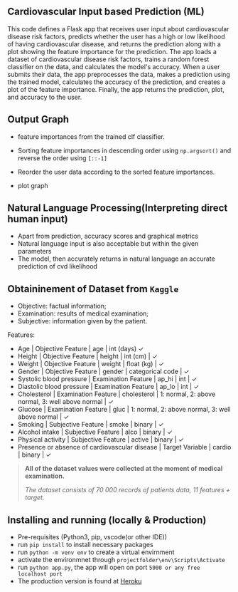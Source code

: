 ## Cardiovascular Input based Prediction (ML)
This code defines a Flask app that receives user input about cardiovascular disease risk factors, predicts whether the user has a high or low likelihood of having cardiovascular disease, and returns the prediction along with a plot showing the feature importance for the prediction. The app loads a dataset of cardiovascular disease risk factors, trains a random forest classifier on the data, and calculates the model's accuracy. When a user submits their data, the app preprocesses the data, makes a prediction using the trained model, calculates the accuracy of the prediction, and creates a plot of the feature importance. Finally, the app returns the prediction, plot, and accuracy to the user.

## Output Graph
- feature importances from the trained clf classifier.

- Sorting feature importances in descending order using `np.argsort()` and reverse the order using `[::-1]`

- Reorder the user data according to the sorted feature importances.

- plot graph


## Natural Language Processing(Interpreting direct human input)
- Apart from prediction, accuracy scores and graphical metrics
- Natural language input is also acceptable but within the given parameters
- The model, then accurately returns in natural language an accurate prediction of cvd likelihood

## Obtaininement of Dataset from `Kaggle`

- Objective: factual information;
- Examination: results of medical examination;
- Subjective: information given by the patient.

Features:

- Age | Objective Feature | age | int (days) ✓
- Height | Objective Feature | height | int (cm) | ✓
- Weight | Objective Feature | weight | float (kg) | ✓
- Gender | Objective Feature | gender | categorical code | ✓
- Systolic blood pressure | Examination Feature | ap_hi | int | ✓
- Diastolic blood pressure | Examination Feature | ap_lo | int | ✓
- Cholesterol | Examination Feature | cholesterol | 1: normal, 2: above normal, 3: well above normal | ✓
- Glucose | Examination Feature | gluc | 1: normal, 2: above normal, 3: well above normal | ✓
- Smoking | Subjective Feature | smoke | binary | ✓
- Alcohol intake | Subjective Feature | alco | binary | ✓
- Physical activity | Subjective Feature | active | binary | ✓
- Presence or absence of cardiovascular disease | Target Variable | cardio | binary | ✓

> **All of the dataset values were collected at the moment of medical examination.**
> 
> _The dataset consists of 70 000 records of patients data, 11 features + target._

## Installing and running (locally & Production)
- Pre-requisites (Python3, pip, vscode(or other IDE))
- run `pip install` to install necessary packages
- run `python -m venv env` to create a virtual envirnment
- activate the environmnet through `projectfolder\env\Scripts\Activate`
- run `python app.py`, the app will open on port `5000 or any free localhost port`
- The production version is found at [Heroku](https://cvd-ml-haron.herokuapp.com)